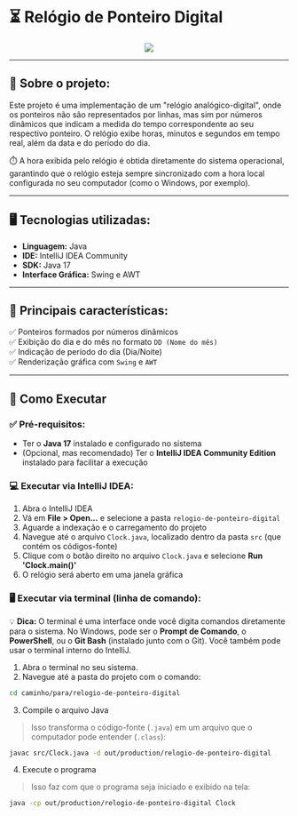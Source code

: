<!--- ![Image](https://github.com/user-attachments/assets/e521d1cf-6e01-49c9-a9af-f2f458979635) --->

# ⏳ **Relógio de Ponteiro Digital**

<div align="center">
  <img src="https://github.com/user-attachments/assets/e521d1cf-6e01-49c9-a9af-f2f458979635">
</div>  

---

## 📌 **Sobre o projeto:**
Este projeto é uma implementação de um "relógio analógico-digital", onde os ponteiros não são representados por linhas, mas sim por números dinâmicos que indicam a medida do tempo correspondente ao seu respectivo ponteiro. O relógio exibe horas, minutos e segundos em tempo real, além da data e do período do dia. 

⏱️ A hora exibida pelo relógio é obtida diretamente do sistema operacional, garantindo que o relógio esteja sempre sincronizado com a hora local configurada no seu computador (como o Windows, por exemplo).

---

## 🖥️ **Tecnologias utilizadas:**
- **Linguagem:** Java  
- **IDE:** IntelliJ IDEA Community  
- **SDK:** Java 17  
- **Interface Gráfica:** Swing e AWT

---

## 🎯 **Principais características:**  
✅ Ponteiros formados por números dinâmicos  
✅ Exibição do dia e do mês no formato `DD (Nome do mês)`  
✅ Indicação de período do dia (Dia/Noite)  
✅ Renderização gráfica com `Swing` e `AWT`

---

## 🚀 **Como Executar**

### ✅ Pré-requisitos:
- Ter o **Java 17** instalado e configurado no sistema  
- (Opcional, mas recomendado) Ter o **IntelliJ IDEA Community Edition** instalado para facilitar a execução

### 💻 **Executar via IntelliJ IDEA:**
1. Abra o IntelliJ IDEA  
2. Vá em **File > Open...** e selecione a pasta `relogio-de-ponteiro-digital`  
3. Aguarde a indexação e o carregamento do projeto  
4. Navegue até o arquivo `Clock.java`, localizado dentro da pasta `src` (que contém os códigos-fonte)  
5. Clique com o botão direito no arquivo `Clock.java` e selecione **Run 'Clock.main()'**  
6. O relógio será aberto em uma janela gráfica

### 🖥️ **Executar via terminal (linha de comando):**
💡 **Dica:** O terminal é uma interface onde você digita comandos diretamente para o sistema. No Windows, pode ser o **Prompt de Comando**, o **PowerShell**, ou o **Git Bash** (instalado junto com o Git). Você também pode usar o terminal interno do IntelliJ.

1. Abra o terminal no seu sistema.  
2. Navegue até a pasta do projeto com o comando:

```bash
cd caminho/para/relogio-de-ponteiro-digital
```

3. Compile o arquivo Java  
> Isso transforma o código-fonte (`.java`) em um arquivo que o computador pode entender (`.class`):

```bash
javac src/Clock.java -d out/production/relogio-de-ponteiro-digital
```

4. Execute o programa  
> Isso faz com que o programa seja iniciado e exibido na tela:

```bash
java -cp out/production/relogio-de-ponteiro-digital Clock
```
